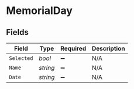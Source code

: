 # MemorialDay


## Fields

| Field              | Type               | Required           | Description        |
| ------------------ | ------------------ | ------------------ | ------------------ |
| `Selected`         | *bool*             | :heavy_minus_sign: | N/A                |
| `Name`             | *string*           | :heavy_minus_sign: | N/A                |
| `Date`             | *string*           | :heavy_minus_sign: | N/A                |